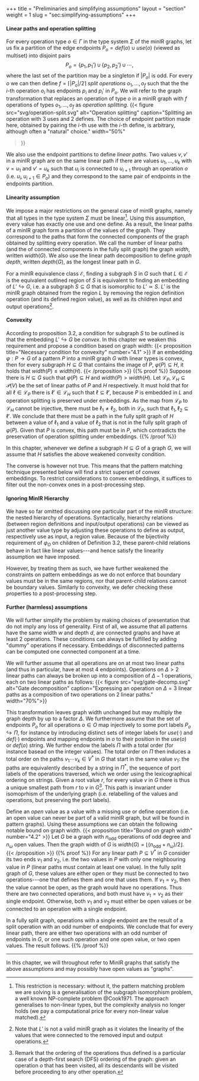 +++
title = "Preliminaries and simplifying assumptions"
layout = "section"
weight = 1
slug = "sec:simplifying-assumptions"
+++
#### Linear paths and operation splitting
For every operation type $o \in \Gamma$ in the type system $\Sigma$ of the minIR graphs,
let us fix a partition of the edge endpoints $P_o = def(o) \cup use(o)$ (viewed as multiset)
into disjoint pairs $$P_o = \{p_1, p_1'\} \,\cup\, \{p_2, p_2'\} \,\cup\, \cdots,$$ where the last set of the
partition may be a singleton if $|P_o|$ is odd.
For every $o$ we can then define $f = \lceil |P_o| / 2 \rceil$ _split operations_ $o_1, \dots, o_f$ such that
the the $i$-th operation $o_i$ has endpoints $p_i$ and $p_i'$ in $P_o$.
We will refer to the graph transformation that replaces an operation of type $o$ in a minIR graph with
$f$ operations of types $o_1, \dots, o_f$ as _operation splitting_.
{{< figure
    src="svg/operation-split.svg"
    alt="Operation splitting"
    caption="Splitting an operation with 3 uses and 2 defines. The choice of endpoint partition made here, obtained by pairing the $i$-th use with the $i$-th define, is arbitrary, although often a \"natural\" choice."
    width="50%"
>}}

We also use the endpoint partitions to define _linear paths_.
Two values $v, v'$ in a minIR graph are on the same linear path if there are
values $u_1, \dots, u_k$ with $v = u_1$ and $v' = u_k$ such that $u_i$
is connected to $u_{i+1}$ through an operation $o$
(i.e. $u_i, u_{i+1} \in P_o$)
and they correspond to the same pair of endpoints in the endpoints partition.

#### Linearity assumption
We impose a major restrictions on the general case of minIR graphs,
namely that all types in the type system $\Sigma$ must be
linear[^graphiso].
Using this assumption, every value has exactly one use and one define.
As a result, the linear paths of a minIR graph form a partition of the values of the graph.
They correspond to the paths that form the connected components of the graph
obtained by splitting every operation.
We call the number of linear paths (and the of connected components in the fully split
graph) the graph _width_, written $width(G)$.
We also use the linear path decomposition to define _graph depth_, written $depth(G)$,
as the longest linear path in $G$.
[^graphiso]: This restriction is necessary: without it, the pattern matching
problem we are solving is a generalisation of the subgraph isomorphism problem,
a well known NP-complete problem @Cook1971.
The approach generalises to non-linear types, but the complexity analysis no
longer holds (we pay a computational price for every non-linear value matched).

For a minIR equivalence class $\mathcal{E}$, finding a subgraph $S$ in $G$
such that $L \in \mathcal{E}$ is the equivalent outlined region of $S$ is
equivalent to finding an embedding of $L' \hookrightarrow G$, i.e.
a a subgraph $S \subseteq G$ that is isomorphic to $L' \simeq S$.
$L'$ is the minIR
graph obtained from the region $L$ by removing the region definition operation
(and its defined region value), as well as its children input and output operations[^notvalid].
[^notvalid]: Note that $L'$ is not a valid minIR graph as it violates the linearity of
the values that were connected to the removed input and output operations.

#### Convexity
According to proposition 3.2, a condition for subgraph $S$ to be outlined
is that the embedding $L' \hookrightarrow G$ be _convex_.
In this chapter we weaken this requirement and propose a condition based
on graph width:
{{< proposition title="Necessary condition for convexity" number="4.1" >}}
If an embedding $\varphi: P \to G$ of a pattern $P$ into a minIR graph $G$ with linear
types is convex, then
for every subgraph $H \subseteq G$
that contains the image of $P$, $\varphi(P) \subseteq H$,
it holds that $width(P) \leq width(H).$
{{< /proposition >}}
{{% proof %}}
Suppose there is $H \subseteq G$ such that $\varphi(P) \subseteq H$
and $width(P) > width(H)$.
Let $\mathcal{L}_P, \mathcal{L}_H \subseteq \mathcal{P}(V)$ be the set of
linear paths of $P$ and $H$ respectively.
It must hold that for all $\ell \in \mathcal{L}_P$ there is
$\ell' \in \mathcal{L}_H$ such that $\ell \subseteq \ell'$, because
$P$ is embedded in $L$ and operation splitting is preserved under embeddings.
As the map from $\mathcal{L}_P$ to $\mathcal{L}_H$ cannot be injective, there
must be $\ell_1 \neq \ell_2$, both in $\mathcal{L}_P$, such that $\ell_1, \ell_2 \subseteq \ell'$.
We conclude that there must be a path in the fully split graph of $H$
between a value of $\ell_1$ and a value of $\ell_2$
that is not in the fully split graph of $\varphi(P)$.
Given that $P$ is convex, this path must be in $P$, which contradicts the preservation of operation
splitting under embeddings.
{{% /proof %}}

In this chapter, whenever we define a subgraph $H \subseteq G$ of a graph $G$,
we will assume that $H$ satisfies the above weakened convexity condition.

The converse is however not true.
This means that the pattern matching technique presented below will find
a strict superset of convex embeddings. To restrict considerations to
convex embeddings, it suffices to filter out the non-convex ones in a
post-processing step.

#### Ignoring MinIR Hierarchy

We have so far omitted discussing one particular part of the minIR structure:
the nested hierarchy of operations.
Syntactically, hierarchy relations (between region definitions and input/output operations)
can be viewed as just another value type by adjusting these operations
to define as output, respectively use as input, a region value.
Because of the bijectivity requirement of $\varphi_O$ on children
of Definition 3.2, these parent-child relations behave in fact like linear
values---and hence satisfy the linearity assumption we have imposed.

However, by treating them as such, we have further weakened the constraints
on pattern embeddings as we do not enforce that boundary values must be in
the same regions, nor that parent-child relations cannot be boundary values.
Similarly to convexity, we defer checking these properties to a post-processing
step.

#### Further (harmless) assumptions

We will further simplify the problem by making choices of presentation that do not imply any loss of generality.
First of all, we assume that all patterns have the same width $w$ and depth $d$,
are connected graphs and have at least 2 operations.
These conditions can always be fulfilled by adding "dummy" operations if necessary.
Embeddings of disconnected patterns can be computed one connected component at a time.

We will further assume that all operations are on at most two linear paths (and thus in particular,
have at most 4 endpoints).
Operations on $\Delta > 2$ linear paths can always be broken up into a composition of $\Delta-1$ operations,
each on two linear paths as follows:
{{< figure
    src="svg/gate-decomp.svg"
    alt="Gate decomposition"
    caption="Expressing an operation on $\Delta = 3$ linear paths as a composition of two operations on 2 linear paths." width="70%">}}

This transformation leaves graph width unchanged but may multiply the
graph depth by up to a factor $\Delta$.
We furthermore assume that the set of endpoints $P_o$ for all operations $o \in O$
map injectively to some port labels $P_o \hookrightarrow \Pi$,
for instance by introducing distinct sets of integer labels
for $use(\cdot)$ and $def(\cdot)$ endpoints and mapping endpoints in $o$ to
their position in the $use(o)$ or $def(o)$ string.
We further endow the labels $\Pi$ with a total order (for instance basead on the integer values).
The total order on $\Pi$ then induces a total order on the paths $v_1\cdots v_k \in V^\ast$
in $G$ that start in the same value $v_1$:
the paths are equivalently described by a string in $\Pi^\ast$, the sequence of port labels
of the operations traversed,
which we order using the lexicographical ordering on strings.
Given a root value $r$, for every value $v$ in $G$ there is thus a unique smallest
path from $r$ to $v$ in $G$[^thisisdfs].
This path is invariant under isomoprhism of the underlying graph
(i.e. relabelling of the values and operations, but preserving the port labels).
[^thisisdfs]: Remark that the ordering of the operations thus defined is a particular
case of a depth-first search (DFS) ordering of the graph: given an operation $o$
that has been visited, all its descendants will be visited before proceeding to
any other operation.

Define an _open_ value as a value with a missing use or define operation (i.e.
an open value can never be part of a valid minIR graph, but will be found in
pattern graphs).
Using these assumptions we can obtain the following notable bound on graph width.
{{< proposition title="Bound on graph width" number="4.2" >}}
Let $G$ be a graph with $n_\textrm{odd}$ operations of odd degree
and $n_\omega$ open values.
Then the graph width of $G$ is $width(G) = \lfloor(n_\textrm{odd} + n_\omega) / 2\rfloor$.
{{< /proposition >}}
{{% proof %}}
For any linear path $P \subseteq V^\ast$ in $G$ consider its two ends $v_1$ and $v_2$, i.e.
the two values in $P$ with only one neighbouring value in $P$
(linear paths must contain at least one value).
In the fully split graph of $G$, these values are either open or they must be connected to
two operations---one that defines them and one that uses them.
If $v_1 = v_2$, then the value cannot be open, as the graph would have no operations.
Thus there are two connected operations, and both must have $v_1 = v_2$ as their single endpoint.
Otherwise, both $v_1$ and $v_2$ must either be open values or be connected to an operation with a single endpoint.

In a fully split graph, operations with a single endpoint are the
result of a split operation with an odd number of endpoints.
We conclude that for every linear path, there are either two operations
with an odd number of endpoints in $G$, or one such operation and one open value,
or two open values.
The result follows.
{{% /proof %}}

---

In this chapter, we will throughout refer to MinIR graphs that satisfy the
above assumptions and may possibly have open values as "graphs".
